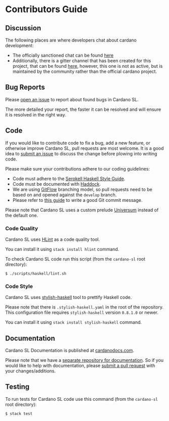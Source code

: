 # Contributors Guide

## Discussion

The following places are where developers chat about cardano development:
* The officially sanctioned chat can be found [here](https://chat.cardano.org/channel/developers)
* Additionally, there is a gitter channel that has been created for this project, that can be found [here](https://gitter.im/cardano-dev),
however, this one is not as active, but is maintained by the community rather than the official cardano project.

## Bug Reports

Please [open an issue](https://github.com/input-output-hk/cardano-sl/issues/new)
to report about found bugs in Cardano SL.

The more detailed your report, the faster it can be resolved and will ensure it
is resolved in the right way.

## Code

If you would like to contribute code to fix a bug, add a new feature, or
otherwise improve Cardano SL, pull requests are most welcome. It is a good idea to
[submit an issue](https://github.com/input-output-hk/cardano-sl/issues/new) to
discuss the change before plowing into writing code.

Please make sure your contributions adhere to our coding guidelines:

*  Code must adhere to the [Serokell Haskell Style Guide](https://github.com/serokell/serokell-util/blob/master/serokell-style.md).
*  Code must be documented with [Haddock](https://www.haskell.org/haddock/doc/html/index.html).
*  We are using [GitFlow](http://nvie.com/posts/a-successful-git-branching-model/.)
   branching model, so pull requests need to be based on and opened against the `develop`
   branch.
*  Please refer to [this guide](https://chris.beams.io/posts/git-commit/) to write a good Git commit message.

Please note that Cardano SL uses a custom prelude [Universum](https://github.com/serokell/universum)
instead of the default one.

### Code Quality

Cardano SL uses [HLint](https://github.com/ndmitchell/hlint) as a code quality tool.

You can install it using `stack install hlint` command.

To check Cardano SL code run this script (from the `cardano-sl` root directory):

```
$ ./scripts/haskell/lint.sh
```

### Code Style

Cardano SL uses [stylish-haskell](https://github.com/jaspervdj/stylish-haskell) tool to
prettify Haskell code.

Please note that there is `.stylish-haskell.yaml` in the root of the repository. This
configuration file requires `stylish-haskell` version `0.8.1.0` or newer.

You can install it using `stack install stylish-haskell` command.

## Documentation

Cardano SL Documentation is published at [cardanodocs.com](https://cardanodocs.com).

Please note that we have a [separate repository for documentation](https://github.com/input-output-hk/cardanodocs.com/). 
So if you would like to help with documentation, please [submit a pull request](https://github.com/input-output-hk/cardanodocs.com/pulls)
with your changes/additions.

## Testing

To run tests for Cardano SL code use this command (from the `cardano-sl` root directory):

```
$ stack test
```
